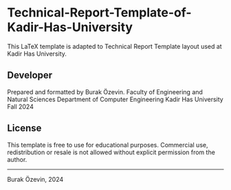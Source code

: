 # Technical-Report-Template-of-Kadir-Has-University

This LaTeX template is adapted to Technical Report Template layout used at Kadir Has University.

## Developer

Prepared and formatted by Burak Özevin.
Faculty of Engineering and Natural Sciences
Department of Computer Engineering
Kadir Has University
Fall 2024

## License

This template is free to use for educational purposes.
Commercial use, redistribution or resale is not allowed without explicit permission from the author.

---

Burak Özevin, 2024
